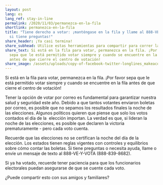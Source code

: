 ```yaml
---
layout: post
lang: es
lang_ref: stay-in-line
permalink: /2020/11/03/permanezca-en-la-fila
shortlink: permanezca-en-la-fila
title: "Tiene derecho a votar: ¡manténgase en la fila y llame al 888-VE-Y-VOTA
  si tiene preguntas!"
share_header: ¡Ya casi termina!
share_subhead: Utilice estas herramientas para compartir para correr la voz
share_text: Si está en la fila para votar, permanezca en la fila. ¡Por favor
  sepa que le está permitido votar siempre y cuando se encuentre en la fila
  antes de que cierre el centro de votación!
share_image: /assets/uploads/copy-of-facebook-twitter-longlines_makeacopy-3-.png
---
```

Si está en la fila para votar, permanezca en la fila. ¡Por favor sepa que le está permitido votar siempre y cuando se encuentre en la fila antes de que cierre el centro de votación!

Tener la opción de votar por correo es fundamental para garantizar nuestra salud y seguridad este año. Debido a que tantos votantes enviaron boletas por correo, es posible que no sepamos los resultados finales la noche de las elecciones. Algunos políticos quieren que piense que solo los votos contados el día de la  elección importan. La verdad es que, si lideran la noche de las elecciones, es posible que declaren la victoria prematuramente - pero cada voto cuenta.

Recuerde que las elecciones no se certifican la noche del día de la elección. Los estados tienen reglas vigentes con controles y equilibrios sobre cómo contar las boletas. Si tiene preguntas o necesita ayuda, llame o envíe un mensaje de texto al 888-VE-Y-VOTA (888-839-8682).

Si ya ha votado, recuerde tener paciencia para que los funcionarios electorales puedan asegurarse de que se cuente cada voto.

¿Puede compartir esto con sus amigos y familiares?